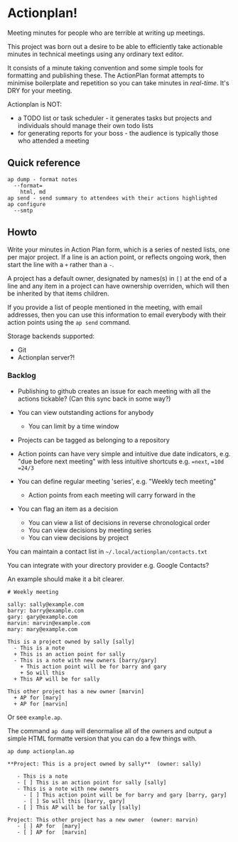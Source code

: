 # Actionplan!

Meeting minutes for people who are terrible at writing up meetings.

This project was born out a desire to be able to efficiently take actionable
minutes in technical meetings using any ordinary text editor.

It consists of a minute taking convention and some simple tools for formatting
and publishing these. The ActionPlan format attempts to minimise boilerplate
and repetition so you can take minutes in *real-time*. It's DRY for your meeting.

Actionplan is NOT:

  - a TODO list or task scheduler - it generates tasks but projects and individuals should manage their own todo lists
  - for generating reports for your boss - the audience is typically those who attended a meeting

## Quick reference

```
ap dump - format notes
  --format=
    html, md
ap send - send summary to attendees with their actions highlighted
ap configure
  --smtp
```

## Howto

Write your minutes in Action Plan form, which is a series of nested lists, one
per major project. If a line is an action point, or reflects ongoing work, then
start the line with a `+` rather than a `-`.

A project has a default owner, designated by names(s) in `[]` at the end of a
line and any item in a project can have ownership overriden, which will then be
inherited by that items children.

If you provide a list of people mentioned in the meeting, with email addresses,
then you can use this information to email everybody with their action points using
the `ap send` command.

Storage backends supported:

  - Git
  - Actionplan server?!

### Backlog

  - Publishing to github creates an issue for each meeting with all the actions tickable? (Can this sync back in some way?)

  - You can view outstanding actions for anybody
    - You can limit by a time window

  - Projects can be tagged as belonging to a repository

  - Action points can have very simple and intuitive due date indicators, e.g. "due before next meeting" with less intuitive shortcuts e.g. `=next`, `=10d` `=24/3`

  - You can define regular meeting 'series', e.g. "Weekly tech meeting"
    - Action points from each meeting will carry forward in the 

  - You can flag an item as a decision
    - You can view a list of decisions in reverse chronological order
    - You can view decisions by meeting series
    - You can view decisions by project

You can maintain a contact list in `~/.local/actionplan/contacts.txt`

You can integrate with your directory provider e.g. Google Contacts?

An example should make it a bit clearer.

```
# Weekly meeting

sally: sally@example.com
barry: barry@example.com
gary: gary@example.com
marvin: marvin@example.com
mary: mary@example.com

This is a project owned by sally [sally]
  - This is a note
  + This is an action point for sally
  - This is a note with new owners [barry/gary]
    + This action point will be for barry and gary
    + So will this
  + This AP will be for sally

This other project has a new owner [marvin]
  + AP for [mary]
  + AP for [marvin]

```

Or see `example.ap`.

The command `ap dump` will denormalise all of the owners and output
a simple HTML formatte version that you can do a few things with.



```
ap dump actionplan.ap
```

```
**Project: This is a project owned by sally**  (owner: sally)

   - This is a note
   - [ ] This is an action point for sally [sally]
   - This is a note with new owners 
     - [ ] This action point will be for barry and gary [barry, gary]
     - [ ] So will this [barry, gary]
   - [ ] This AP will be for sally [sally]

Project: This other project has a new owner  (owner: marvin)
   - [ ] AP for  [mary]
   - [ ] AP for  [marvin]
```

